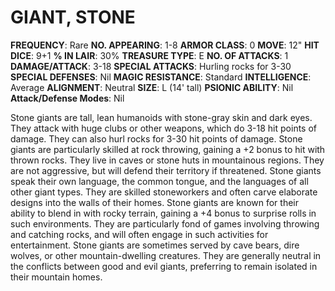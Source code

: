 # GIANT, STONE

**FREQUENCY**: Rare
**NO. APPEARING**: 1-8
**ARMOR CLASS**: 0
**MOVE**: 12"
**HIT DICE**: 9+1
**% IN LAIR**: 30%
**TREASURE TYPE**: E
**NO. OF ATTACKS**: 1
**DAMAGE/ATTACK**: 3-18
**SPECIAL ATTACKS**: Hurling rocks for 3-30
**SPECIAL DEFENSES**: Nil
**MAGIC RESISTANCE**: Standard
**INTELLIGENCE**: Average
**ALIGNMENT**: Neutral
**SIZE**: L (14' tall)
**PSIONIC ABILITY**: Nil
**Attack/Defense Modes**: Nil

Stone giants are tall, lean humanoids with stone-gray skin and dark eyes. They attack with huge clubs or other weapons, which do 3-18 hit points of damage. They can also hurl rocks for 3-30 hit points of damage. Stone giants are particularly skilled at rock throwing, gaining a +2 bonus to hit with thrown rocks. They live in caves or stone huts in mountainous regions. They are not aggressive, but will defend their territory if threatened. Stone giants speak their own language, the common tongue, and the languages of all other giant types. They are skilled stoneworkers and often carve elaborate designs into the walls of their homes. Stone giants are known for their ability to blend in with rocky terrain, gaining a +4 bonus to surprise rolls in such environments. They are particularly fond of games involving throwing and catching rocks, and will often engage in such activities for entertainment. Stone giants are sometimes served by cave bears, dire wolves, or other mountain-dwelling creatures. They are generally neutral in the conflicts between good and evil giants, preferring to remain isolated in their mountain homes.
